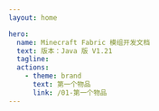 ```yaml
---
layout: home

hero:
  name: Minecraft Fabric 模组开发文档
  text: 版本：Java 版 V1.21
  tagline: 
  actions:
    - theme: brand
      text: 第一个物品
      link: /01-第一个物品
---
```


